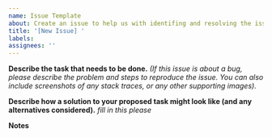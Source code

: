 ```yaml
---
name: Issue Template
about: Create an issue to help us with identifing and resolving the issue
title: '[New Issue] '
labels:
assignees: ''
---
```



**Describe the task that needs to be done.**
*(If this issue is about a bug, please describe the problem and steps to reproduce the issue. You can also include screenshots of any stack traces, or any other supporting images).*

**Describe how a solution to your proposed task might look like (and any alternatives considered).**
*fill in this please*

**Notes**
